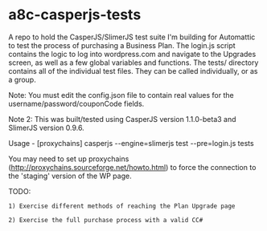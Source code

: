 # a8c-casperjs-tests
A repo to hold the CasperJS/SlimerJS test suite I'm building for Automattic to
test the process of purchasing a Business Plan.  The login.js script contains
the logic to log into wordpress.com and navigate to the Upgrades screen, as well
as a few global variables and functions.  The tests/ directory contains all of
the individual test files.  They can be called individually, or as a group.

Note: You must edit the config.json file to contain real values for the
username/password/couponCode fields.

Note 2: This was built/tested using CasperJS version 1.1.0-beta3 and SlimerJS version 0.9.6.

Usage -
  [proxychains] casperjs --engine=slimerjs test --pre=login.js tests

You may need to set up proxychains (http://proxychains.sourceforge.net/howto.html)
to force the connection to the 'staging' version of the WP page.

TODO: 

    1) Exercise different methods of reaching the Plan Upgrade page

    2) Exercise the full purchase process with a valid CC#
